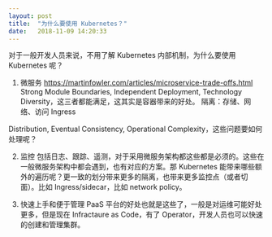 ```yaml
---
layout: post
title:  "为什么要使用 Kubernetes？"
date:   2018-11-09 14:20:33
---
```

对于一般开发人员来说，不用了解 Kubernetes 内部机制，为什么要使用 Kubernetes 呢？

1. 微服务
https://martinfowler.com/articles/microservice-trade-offs.html
Strong Module Boundaries, Independent Deployment, Technology Diversity，这三者都能满足，这其实是容器带来的好处。
隔离：存储、网络、访问 Ingress

Distribution, Eventual Consistency, Operational Complexity，这些问题要如何处理呢？

2. 监控
包括日志、跟踪、遥测，对于采用微服务架构都这些都是必须的。这些在一般微服务架构中都会遇到，也有对应的方案。那 Kubernetes 能带来哪些额外的遍历呢？更一致的划分带来更多的隔离，也带来更多监控点（或者切面）。比如 Ingress/sidecar，比如 network policy。

3. 快速上手和便于管理
PaaS 平台的好处也就是这些了，一般是对运维可能好处更多，但是现在 Infractaure as Code，有了 Operator，开发人员也可以快速的创建和管理集群。